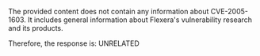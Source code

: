 The provided content does not contain any information about CVE-2005-1603. It includes general information about Flexera's vulnerability research and its products.

Therefore, the response is: UNRELATED